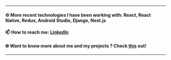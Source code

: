 
<!-- <img src="https://raw.githubusercontent.com/patriciam97/patriciam97/master/assets/banner1.png" alt="banner" width="100%"> -->

----
#### ⚙️ More recent technologies I have been working with: React, React Native, Redux, Android Studio, Django, Nest.js
#### 📫 How to reach me:  <a href="https://www.linkedin.com/in/patricia-milou/">LinkedIn</a>
#### 🌐 Want to know more about me and my projects ? Check <a href="https://www.patriciamilou.com">this</a> out!
-----



<!--
<img src="https://raw.githubusercontent.com/patriciam97/patriciam97/master/assets/banner2.png" alt="banner" width="100%">

**patriciam97/patriciam97** is a ✨ _special_ ✨ repository because its `README.md` (this file) appears on your GitHub profile.

Here are some ideas to get you started:
 🔮 Technologies I want to learn in 2020: GraphQL, Swift
- 🔭 I’m currently working on ...
- 🌱 I’m currently learning ...
- 👯 I’m looking to collaborate on ...
- 🤔 I’m looking for help with ...
- 💬 Ask me about ...
- 📫 How to reach me: ...
- 😄 Pronouns: ...
- ⚡ Fun fact: ...
-->
